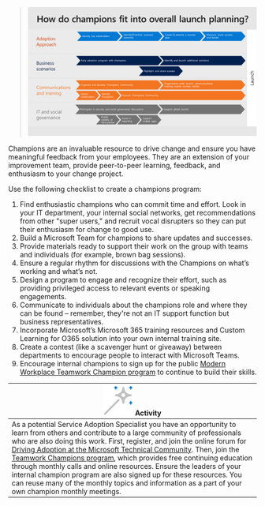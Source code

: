 >![Champions program](../media/champions.png)

Champions are an invaluable resource to drive change and ensure you have meaningful feedback from your employees.  They are an extension of your improvement team, provide peer-to-peer learning, feedback, and enthusiasm to your change project.  

Use the following checklist to create a champions program:

1. Find enthusiastic champions who can commit time and effort.  Look in your IT department, your internal social networks, get recommendations from other "super users," and recruit vocal disrupters so they can put their enthusiasm for change to good use.
2. Build a Microsoft Team for champions to share updates and successes.
3. Provide materials ready to support their work on the group with teams and individuals (for example, brown bag sessions).
4. Ensure a regular rhythm for discussions with the Champions on what’s working and what’s not.
5. Design a program to engage and recognize their effort, such as providing privileged access to relevant events or speaking engagements.
6. Communicate to individuals about the champions role and where they can be found – remember, they're not an IT support function but business representatives.
7. Incorporate Microsoft’s Microsoft 365 training resources and Custom Learning for O365 solution into your own internal training site.
8. Create a contest (like a scavenger hunt or giveaway) between departments to encourage people to interact with Microsoft Teams.
9. Encourage internal champions to sign up for the public [Modern Workplace Teamwork Champion program](https://aka.ms/O365Champions) to continue to build their skills.

|![Activity icon](../media/activity.png) Activity|
|-|
|As a potential Service Adoption Specialist you have an opportunity to learn from others and contribute to a large community of professionals who are also doing this work. First, register, and join the online forum for [Driving Adoption at the Microsoft Technical Community](https://aka.ms/DriveAdoption). Then, join the [Teamwork Champions program](https://aka.ms/O365Champions), which provides free continuing education through monthly calls and online resources. Ensure the leaders of your internal champion program are also signed up for these resources. You can reuse many of the monthly topics and information as a part of your own champion monthly meetings.|
